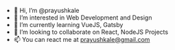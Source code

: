 - 👋 Hi, I’m @prayushkale
- 👀 I’m interested in Web Development and Design
- 🌱 I’m currently learning VueJS, Gatsby
- 💞️ I’m looking to collaborate on React, NodeJS Projects
- 📫 You can react me at prayushkale@gmail.com
